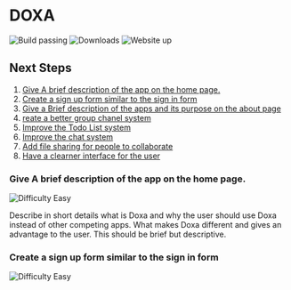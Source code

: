# DOXA
![Build passing](https://img.shields.io/travis/rust-lang/rust.svg)
![Downloads](https://img.shields.io/pypi/dm/Django.svg)
![Website up](https://img.shields.io/website-up-down-green-red/http/shields.io.svg)

## Next Steps
1. [Give A brief description of the app on the home
   page.](#give-a-brief-description-of-the-app-on-the-home-page)
2. [Create a sign up form similar to the sign in form](#create-a-sign-up-form-similar-to-the-sign-in-form)
3. [Give a Brief description of the apps and its purpose on the about
   page](#)
4. [reate a better group chanel system](#)
5. [Improve the Todo List system](#)
6. [Improve the chat system](#)
7. [Add file sharing for people to collaborate](#)
8. [Have a clearner interface for the user](#)

### Give A brief description of the app on the home page.
![Difficulty Easy](https://img.shields.io/badge/Difficulty-Easy-green.svg)

Describe in short details what is Doxa and why the user should use Doxa
instead of other competing apps. What makes Doxa different and gives an
advantage to the user. This should be brief but descriptive.

### Create a sign up form similar to the sign in form
![Difficulty Easy](https://img.shields.io/badge/Difficulty-Easy-green.svg)


